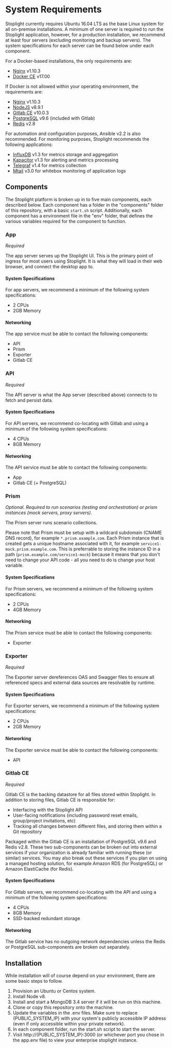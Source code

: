 # System Requirements

Stoplight currently requires Ubuntu 16.04 LTS as the base Linux system for all on-premise installations. A minimum of one server is required to run the Stoplight application, however, for a production installation, we recommend at least four servers (excluding monitoring and backup servers). The system specifications for each server can be found below under each component.

For a Docker-based installations, the only requirements are:

- [Nginx](http://nginx.org/) v1.10.3
- [Docker CE](https://www.docker.com/) v17.00

If Docker is not allowed within your operating environment, the requirements are:

- [Nginx](http://nginx.org/) v1.10.3
- [NodeJS](https://nodejs.org/) v8.9.1
- [Gitlab CE](https://about.gitlab.com/) v10.0.3
- [PostgreSQL](https://www.postgresql.org/) v9.6 (included with Gitlab)
- [Redis](https://redis.io/) v2.8

For automation and configuration purposes, Ansible v2.2 is also recommended. For monitoring purposes, Stoplight recommends the following applications:

- [InfluxDB](https://www.influxdata.com/time-series-platform/influxdb/) v1.3 for metrics storage and aggregation
- [Kapacitor](https://www.influxdata.com/time-series-platform/kapacitor/) v1.3 for alerting and metrics processing
- [Telegraf](https://www.influxdata.com/time-series-platform/telegraf/) v1.4 for metrics collection
- [Mtail](https://github.com/google/mtail) v3.0 for whitebox monitoring of application logs

## Components

The Stoplight platform is broken up in to five main components, each described below. Each component has a folder in the "components" folder of this repository, with a basic `start.sh` script. Additionally, each component has a environment file in the "env" folder, that defines the various variables required for the component to function.

### App

*Required*

The app server serves up the Stoplight UI. This is the primary point of ingress for most users using Stoplight. It is what they will load in their web browser, and connect the desktop app to.

#### System Specifications

For app servers, we recommend a minimum of the following system specifications:

- 2 CPUs
- 2GB Memory

#### Networking

The app service must be able to contact the following components:

- API
- Prism
- Exporter
- Gitlab CE

### API

*Required*

The API server is what the App server (described above) connects to to fetch and persist data.

#### System Specifications

For API servers, we recommend co-locating with Gitlab and using a minimum of the following system specifications:

- 4 CPUs
- 8GB Memory

#### Networking

The API service must be able to contact the following components:

- App
- Gitlab CE (+ PostgreSQL)

### Prism

*Optional. Required to run scenarios (testing and orchestration) or prism instances (mock servers, proxy servers).*

The Prism server runs scenario collections.

Please note that Prism must be setup with a wildcard subdomain (CNAME DNS record), for example `*.prism.example.com`. Each Prism instance that is created gets a unique hostname associated with it, for example `service1-mock.prism.example.com`. This is preferrable to storing the instance ID in a path (`prism.example.com/service1-mock`) because it means that you don't need to change your API code - all you need to do is change your host variable.

#### System Specifications

For Prism servers, we recommend a minimum of the following system specifications:

- 2 CPUs
- 4GB Memory

#### Networking

The Prism service must be able to contact the following components:

- Exporter

### Exporter

*Required*

The Exporter server dereferences OAS and Swagger files to ensure all referenced specs and external data sources are resolvable by runtime.

#### System Specifications

For Exporter servers, we recommend a minimum of the following system specifications:

- 2 CPUs
- 2GB Memory

#### Networking

The Exporter service must be able to contact the following components:

- API

### Gitlab CE

*Required*

Gitlab CE is the backing datastore for all files stored within Stoplight. In addition to storing files, Gitlab CE is responsible for:

* Interfacing with the Stoplight API
* User-facing notifications (including password reset emails, group/project invitations, etc)
* Tracking all changes between different files, and storing them within a Git repository

Packaged within the Gitlab CE is an installation of PostgreSQL v9.6 and Redis v2.8. These two sub-components can be broken out into external services if your organization is already familiar with running these (or similar) services. You may also break out these services if you plan on using a managed hosting solution, for example Amazon RDS (for PostgreSQL) or Amazon ElastiCache (for Redis).

#### System Specifications

For Gitlab servers, we recommend co-locating with the API and using a minimum of the following system specifications:

- 4 CPUs
- 8GB Memory
- SSD-backed redundant storage

#### Networking

The Gitlab service has no outgoing network dependencies unless the Redis or PostgreSQL sub-components are broken out separately.

## Installation

While installation will of course depend on your environment, there are some basic steps to follow.

1. Provision an Ubuntu or Centos system.
2. Install Node v8.
3. Install and start a MongoDB 3.4 server if it will be run on this machine.
4. Clone or copy this repository onto the machine.
5. Update the variables in the .env files. Make sure to replace {PUBLIC_SYSTEM_IP} with your system's publicly accessible IP address (even if only accessible within your private network).
6. In each component folder, run the start.sh script to start the server.
7. Visit http://{PUBLIC_SYSTEM_IP}:3000 (or whichever port you chose in the app.env file) to view your enterprise stoplight instance.
